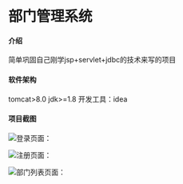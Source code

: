 # 部门管理系统

#### 介绍
简单巩固自己刚学jsp+servlet+jdbc的技术来写的项目

#### 软件架构

tomcat>8.0
jdk>=1.8
开发工具：idea


#### 项目截图

![登录页面：](https://foruda.gitee.com/images/1703234949552417572/e86b4a85_10409538.png "屏幕截图")


![注册页面：](https://foruda.gitee.com/images/1703234979117124045/2a86f44f_10409538.png "屏幕截图")


![部门列表页面：](https://foruda.gitee.com/images/1703235032069087978/7abcacb6_10409538.png "屏幕截图")
